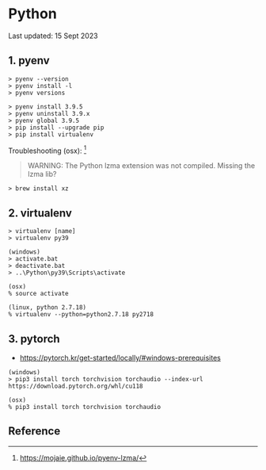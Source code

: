 # Python
Last updated: 15 Sept 2023

## 1. pyenv 
```
> pyenv --version
> pyenv install -l
> pyenv versions
```
```
> pyenv install 3.9.5
> pyenv uninstall 3.9.x
> pyenv global 3.9.5
> pip install --upgrade pip
> pip install virtualenv
```

Troubleshooting (osx): [^1]
> WARNING: The Python lzma extension was not compiled. Missing the lzma lib? 
```
> brew install xz
```


## 2. virtualenv
```
> virtualenv [name]
> virtualenv py39

(windows)
> activate.bat
> deactivate.bat
> ..\Python\py39\Scripts\activate

(osx)
% source activate

(linux, python 2.7.18)
% virtualenv --python=python2.7.18 py2718
```

## 3. pytorch
- https://pytorch.kr/get-started/locally/#windows-prerequisites
```
(windows)
> pip3 install torch torchvision torchaudio --index-url https://download.pytorch.org/whl/cu118

(osx)
% pip3 install torch torchvision torchaudio
```


## Reference
[^1]: https://mojaie.github.io/pyenv-lzma/




